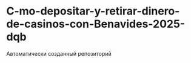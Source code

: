 # C-mo-depositar-y-retirar-dinero-de-casinos-con-Benavides-2025-dqb
Автоматически созданный репозиторий
